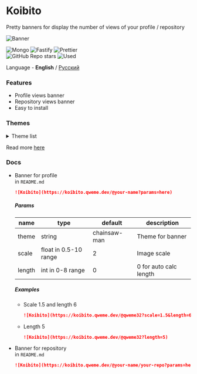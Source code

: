 # Koibito
Pretty banners for display the number of views of your profile / repository

![Banner](https://koibito.qweme.dev/@qweme32/koibito?length=5)

![Mongo](https://img.shields.io/badge/MongoDB-4EA94B?logo=mongodb&logoColor=white) ![Fastify](https://img.shields.io/badge/Fastify-111?logo=fastify) ![Prettier](https://img.shields.io/badge/Prettier-1A2C34?logo=Prettier&logoColor=F7BA3E)  
![GitHub Repo stars](https://img.shields.io/github/stars/qweme32/koibito?logo=github&logoColor=white&label=Stars%20%20&labelColor=100000&color=f5de47)
![Used](https://img.shields.io/badge/dynamic/json?url=https%3A%2F%2Fkoibito.qweme.dev%2Fusages&query=%24.value&logo=github&logoColor=white&label=Used&labelColor=100000&color=white)

Language - **English** / [Русский](/README_ru.md)

### Features
- Profile views banner
- Repository views banner
- Easy to install

### Themes
<details><summary>Theme list</summary>

| Name | Author | Preview |
|-----|-------|--------|
| chainsaw-man | [@tremscreeper](https://t.me/tremscreeper) |![Chainsaw-Man](https://koibito.qweme.dev/demo?theme=chainsaw-man) |
| rule34 | rule34 artist |![Chainsaw-Man](https://koibito.qweme.dev/demo?theme=rule34) |

</details>

Read more [here](/themes_ru.md)

### Docs
- Banner for profile  
    in `README.md`
    ```md
    ![Koibito](https://koibito.qweme.dev/@your-name?params=here)
    ```

    ##### Params
    | name   | type                  | default      | description             |
    |--------|-----------------------|--------------|-------------------------|
    | theme  | string                | chainsaw-man | Theme for banner        |
    | scale  | float in 0.5-10 range | 2            | Image scale             |
    | length | int in 0-8 range      | 0            | 0 for auto calc length  |

    ##### Examples
    - Scale 1.5 and length 6
        ```md
        ![Koibito](https://koibito.qweme.dev/@qweme32?scale=1.5&length=6)
        ```
    - Length 5
        ```md
        ![Koibito](https://koibito.qweme.dev/@qweme32?length=5)
        ```
- Banner for repository  
    in `README.md`
    ```md
    ![Koibito](https://koibito.qweme.dev/@your-name/your-repo?params=here)
    ```